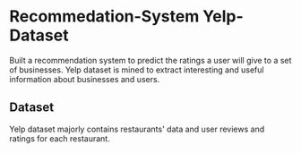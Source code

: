 # Recommedation-System Yelp-Dataset

Built a recommendation system to predict the ratings a user will give to a set of businesses. Yelp dataset is mined to extract interesting and useful information about businesses and users. 

## Dataset
Yelp dataset majorly contains restaurants' data and user reviews and ratings for each restaurant.
